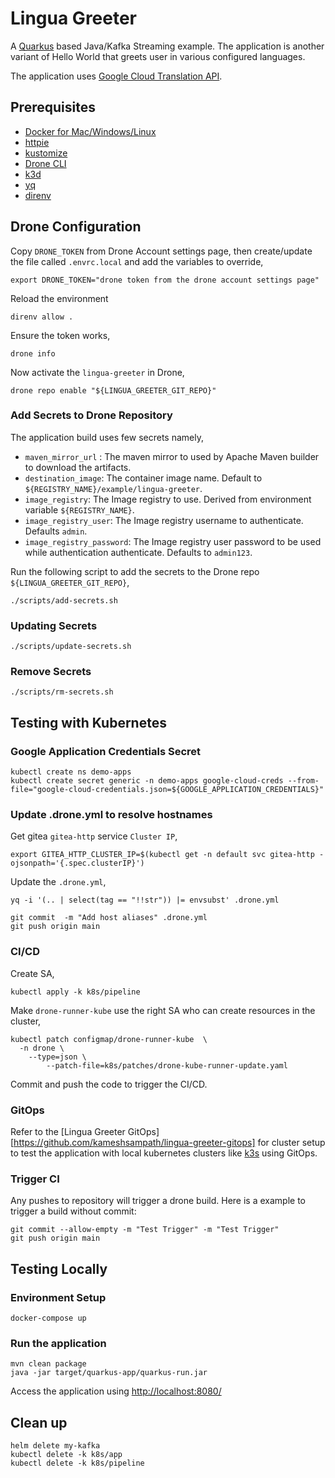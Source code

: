 # Lingua Greeter

A [Quarkus](https://quarkus.io) based Java/Kafka Streaming example. The application is another variant of Hello World that greets user in various configured languages.

The application uses [Google Cloud Translation API](https://cloud.google.com/translate/docs/quickstarts).

## Prerequisites

- [Docker for Mac/Windows/Linux](https://www.docker.com/products/docker-desktop)
- [httpie](https://httpie.org/)
- [kustomize](https://kustomize.io/)
- [Drone CLI](https://docs.drone.io/cli/install/)
- [k3d](https://k3d.io)
- [yq](https://mikefarah.gitbook.io/yq/)
- [direnv](https://direnv.net)
  
## Drone Configuration

Copy `DRONE_TOKEN` from Drone Account settings page, then create/update the file called `.envrc.local` and add the variables to override,

```shell
export DRONE_TOKEN="drone token from the drone account settings page"
```

Reload the environment

```shell
direnv allow .
```

Ensure the token works,

```shell
drone info
```

Now activate the `lingua-greeter` in Drone,

```shell
drone repo enable "${LINGUA_GREETER_GIT_REPO}"
```

### Add Secrets to Drone Repository

The application build uses few secrets namely,

- `maven_mirror_url` : The maven mirror to used by Apache Maven builder to download the artifacts.
- `destination_image`: The container image name. Default to `${REGISTRY_NAME}/example/lingua-greeter`.
- `image_registry`: The Image registry to use. Derived from environment variable `${REGISTRY_NAME}`.
- `image_registry_user`: The Image registry username to authenticate. Defaults `admin`.
- `image_registry_password`: The Image registry user password to be used while authentication authenticate. Defaults to `admin123`.

Run the following script to add the secrets to the Drone repo `${LINGUA_GREETER_GIT_REPO}`,

```shell
./scripts/add-secrets.sh
```

### Updating Secrets

```shell
./scripts/update-secrets.sh
```

### Remove Secrets

```shell
./scripts/rm-secrets.sh
```

## Testing with Kubernetes

### Google Application Credentials Secret

```shell
kubectl create ns demo-apps
kubectl create secret generic -n demo-apps google-cloud-creds --from-file="google-cloud-credentials.json=${GOOGLE_APPLICATION_CREDENTIALS}"
```

### Update .drone.yml to resolve hostnames

Get gitea `gitea-http` service `Cluster IP`,

```shell
export GITEA_HTTP_CLUSTER_IP=$(kubectl get -n default svc gitea-http -ojsonpath='{.spec.clusterIP}')
```

Update the `.drone.yml`,

```shell
yq -i '(.. | select(tag == "!!str")) |= envsubst' .drone.yml 
```

```shell
git commit  -m "Add host aliases" .drone.yml
git push origin main
```

### CI/CD

Create SA,

```shell
kubectl apply -k k8s/pipeline
```

Make `drone-runner-kube` use the right SA who can create resources in the cluster,

```shell
kubectl patch configmap/drone-runner-kube  \
  -n drone \
    --type=json \
        --patch-file=k8s/patches/drone-kube-runner-update.yaml
```

Commit and push the code to trigger the CI/CD.

### GitOps

Refer to the [Lingua Greeter GitOps][https://github.com/kameshsampath/lingua-greeter-gitops] for cluster setup to test the application with local kubernetes clusters like [k3s](https://k3s.io) using GitOps.

### Trigger CI

Any pushes to repository will trigger a drone build. Here is a example to trigger a build without commit:

```shell
git commit --allow-empty -m "Test Trigger" -m "Test Trigger"
git push origin main
```

## Testing Locally

### Environment Setup

```shell
docker-compose up
```

### Run the application

```shell
mvn clean package
java -jar target/quarkus-app/quarkus-run.jar
```

Access the application using <http://localhost:8080/>

## Clean up

```shell
helm delete my-kafka
kubectl delete -k k8s/app
kubectl delete -k k8s/pipeline
```
